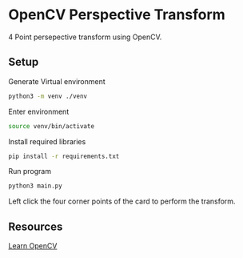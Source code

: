 # OpenCV Perspective Transform
4 Point persepective transform using OpenCV.


## Setup
Generate Virtual environment
```bash
python3 -m venv ./venv
```
Enter environment
```bash
source venv/bin/activate
```
Install required libraries
```bash
pip install -r requirements.txt
```
Run program 
```bash
python3 main.py
```
Left click the four corner points of the card to perform the transform.

## Resources
[Learn OpenCV](https://www.learnopencv.com/object-tracking-using-opencv-cpp-python/)
